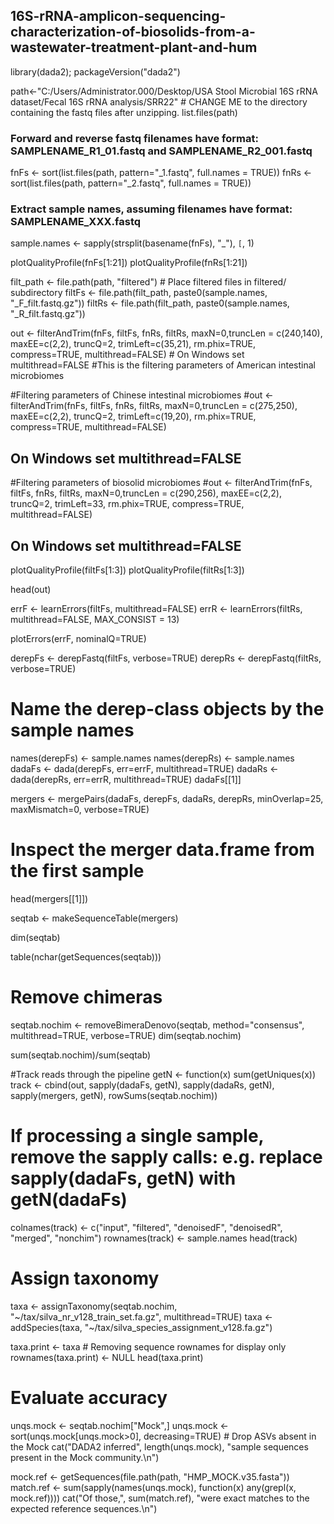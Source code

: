 ## 16S-rRNA-amplicon-sequencing-characterization-of-biosolids-from-a-wastewater-treatment-plant-and-hum

library(dada2); 
packageVersion("dada2")

path<-"C:/Users/Administrator.000/Desktop/USA Stool Microbial 16S rRNA dataset/Fecal 16S rRNA analysis/SRR22" # CHANGE ME to the directory containing the fastq files after unzipping.
list.files(path)

### Forward and reverse fastq filenames have format: SAMPLENAME_R1_01.fastq and SAMPLENAME_R2_001.fastq
fnFs <- sort(list.files(path, pattern="_1.fastq", full.names = TRUE))
fnRs <- sort(list.files(path, pattern="_2.fastq", full.names = TRUE))

### Extract sample names, assuming filenames have format: SAMPLENAME_XXX.fastq
sample.names <- sapply(strsplit(basename(fnFs), "_"), `[`, 1)

plotQualityProfile(fnFs[1:21])
plotQualityProfile(fnRs[1:21])

filt_path <- file.path(path, "filtered") # Place filtered files in filtered/ subdirectory
filtFs <- file.path(filt_path, paste0(sample.names, "_F_filt.fastq.gz"))
filtRs <- file.path(filt_path, paste0(sample.names, "_R_filt.fastq.gz"))

out <- filterAndTrim(fnFs, filtFs, fnRs, filtRs, maxN=0,truncLen = c(240,140), maxEE=c(2,2), truncQ=2, trimLeft=c(35,21), rm.phix=TRUE, compress=TRUE, multithread=FALSE) # On Windows set multithread=FALSE
#This is the filtering parameters of American intestinal microbiomes

#Filtering parameters of Chinese intestinal microbiomes
#out <- filterAndTrim(fnFs, filtFs, fnRs, filtRs, maxN=0,truncLen = c(275,250), maxEE=c(2,2), truncQ=2, trimLeft=c(19,20), rm.phix=TRUE, compress=TRUE, multithread=FALSE) 
## On Windows set multithread=FALSE

#Filtering parameters of biosolid microbiomes
#out <- filterAndTrim(fnFs, filtFs, fnRs, filtRs, maxN=0,truncLen = c(290,256), maxEE=c(2,2), truncQ=2, trimLeft=33, rm.phix=TRUE, compress=TRUE, multithread=FALSE) 
## On Windows set multithread=FALSE


plotQualityProfile(filtFs[1:3])
plotQualityProfile(filtRs[1:3])

head(out)

errF <- learnErrors(filtFs, multithread=FALSE)
errR <- learnErrors(filtRs, multithread=FALSE, MAX_CONSIST = 13)

plotErrors(errF, nominalQ=TRUE)

derepFs <- derepFastq(filtFs, verbose=TRUE)
derepRs <- derepFastq(filtRs, verbose=TRUE)

# Name the derep-class objects by the sample names
names(derepFs) <- sample.names
names(derepRs) <- sample.names
dadaFs <- dada(derepFs, err=errF, multithread=TRUE)
dadaRs <- dada(derepRs, err=errR, multithread=TRUE)
dadaFs[[1]]

mergers <- mergePairs(dadaFs, derepFs, dadaRs, derepRs, minOverlap=25, maxMismatch=0, verbose=TRUE)

# Inspect the merger data.frame from the first sample
head(mergers[[1]])

seqtab <- makeSequenceTable(mergers)

dim(seqtab)

table(nchar(getSequences(seqtab)))

# Remove chimeras
seqtab.nochim <- removeBimeraDenovo(seqtab, method="consensus", multithread=TRUE, verbose=TRUE)
dim(seqtab.nochim)

sum(seqtab.nochim)/sum(seqtab)

#Track reads through the pipeline
getN <- function(x) sum(getUniques(x))
track <- cbind(out, sapply(dadaFs, getN), sapply(dadaRs, getN), sapply(mergers, getN), rowSums(seqtab.nochim))

# If processing a single sample, remove the sapply calls: e.g. replace sapply(dadaFs, getN) with getN(dadaFs)
colnames(track) <- c("input", "filtered", "denoisedF", "denoisedR", "merged", "nonchim")
rownames(track) <- sample.names
head(track)

# Assign taxonomy
taxa <- assignTaxonomy(seqtab.nochim, "~/tax/silva_nr_v128_train_set.fa.gz", multithread=TRUE)
taxa <- addSpecies(taxa, "~/tax/silva_species_assignment_v128.fa.gz")

taxa.print <- taxa # Removing sequence rownames for display only
rownames(taxa.print) <- NULL
head(taxa.print)

# Evaluate accuracy
unqs.mock <- seqtab.nochim["Mock",]
unqs.mock <- sort(unqs.mock[unqs.mock>0], decreasing=TRUE) # Drop ASVs absent in the Mock
cat("DADA2 inferred", length(unqs.mock), "sample sequences present in the Mock community.\n")

mock.ref <- getSequences(file.path(path, "HMP_MOCK.v35.fasta"))
match.ref <- sum(sapply(names(unqs.mock), function(x) any(grepl(x, mock.ref))))
cat("Of those,", sum(match.ref), "were exact matches to the expected reference sequences.\n")

